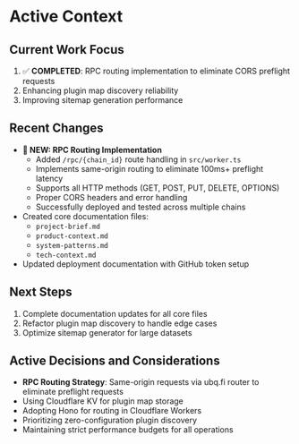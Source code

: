 # Active Context

## Current Work Focus
1. ✅ **COMPLETED**: RPC routing implementation to eliminate CORS preflight requests
2. Enhancing plugin map discovery reliability
3. Improving sitemap generation performance

## Recent Changes
- **🚀 NEW: RPC Routing Implementation**
  - Added `/rpc/{chain_id}` route handling in `src/worker.ts`
  - Implements same-origin routing to eliminate 100ms+ preflight latency
  - Supports all HTTP methods (GET, POST, PUT, DELETE, OPTIONS)
  - Proper CORS headers and error handling
  - Successfully deployed and tested across multiple chains
- Created core documentation files:
  - `project-brief.md`
  - `product-context.md`
  - `system-patterns.md`
  - `tech-context.md`
- Updated deployment documentation with GitHub token setup

## Next Steps
1. Complete documentation updates for all core files
2. Refactor plugin map discovery to handle edge cases
3. Optimize sitemap generator for large datasets

## Active Decisions and Considerations
- **RPC Routing Strategy**: Same-origin requests via ubq.fi router to eliminate preflight requests
- Using Cloudflare KV for plugin map storage
- Adopting Hono for routing in Cloudflare Workers
- Prioritizing zero-configuration plugin discovery
- Maintaining strict performance budgets for all operations
